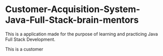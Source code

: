 # Customer-Acquisition-System-Java-Full-Stack-brain-mentors

This is a application made for the purpose of learning and practicing Java Full Stack Development.

This is a customer 